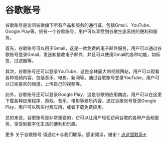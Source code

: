 # 谷歌账号

谷歌账号是访问谷歌旗下所有产品和服务的通行证，包括Gmail、YouTube、Google Play等。拥有一个谷歌账号，用户可以享受到谷歌生态系统的便利和服务。

首先，谷歌账号可以用于Gmail，这是一款免费的电子邮件服务，用户可以通过谷歌账号登录Gmail，发送和接收电子邮件，并且可以使用Gmail的各种功能，如标签、过滤器等。

其次，谷歌账号还可以登录YouTube，这是全球最大的视频网站，用户可以观看各种视频内容，包括音乐、电影、新闻等。通过谷歌账号登录YouTube，用户可以订阅喜欢的频道，上传自己的视频等。

此外，谷歌账号还可以登录Google Play，这是谷歌的应用商店，用户可以在这里下载各种应用程序、游戏、音乐、电影等娱乐内容。通过谷歌账号登录Google Play，用户可以购买付费应用，或者下载免费应用。

总的来说，谷歌账号是非常重要的，它可以让用户轻松访问谷歌的各种产品和服务，享受到数字化生活的便利和乐趣。

更多 关于谷歌账号 请通过✈与我们联系，感谢阅读，谢谢！[点这里联系✈](https://bbd.k02.cc)